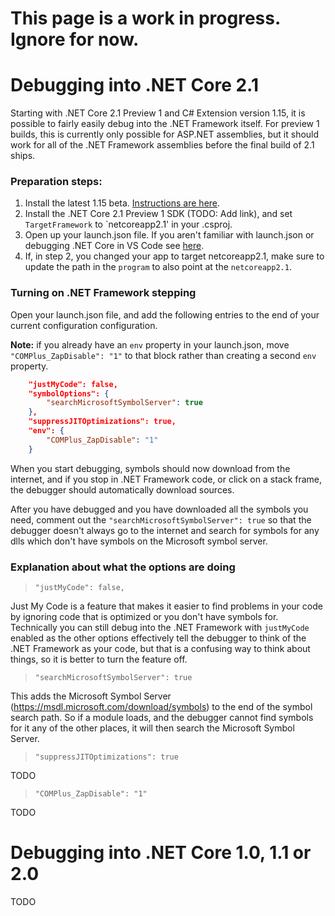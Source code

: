# This page is a work in progress. Ignore for now.

# Debugging into .NET Core 2.1

Starting with .NET Core 2.1 Preview 1 and C# Extension version 1.15, it is possible to fairly easily debug into the .NET Framework itself. For preview 1 builds, this is currently only possible for ASP.NET assemblies, but it should work for all of the .NET Framework assemblies before the final build of 2.1 ships.

### Preparation steps:
1. Install the latest 1.15 beta. [Instructions are here](https://github.com/OmniSharp/omnisharp-vscode/wiki/Installing-Beta-Releases).
2. Install the .NET Core 2.1 Preview 1 SDK (TODO: Add link), and set `TargetFramework` to `netcoreapp2.1' in your .csproj.
3. Open up your launch.json file. If you aren't familiar with launch.json or debugging .NET Core in VS Code see [here](https://github.com/OmniSharp/omnisharp-vscode/blob/master/debugger.md).
4. If, in step 2, you changed your app to target netcoreapp2.1, make sure to update the path in the `program` to also point at the `netcoreapp2.1`.

### Turning on .NET Framework stepping
Open your launch.json file, and add the following entries to the end of your current configuration configuration. 

**Note:** if you already have an `env` property in your launch.json, move `"COMPlus_ZapDisable": "1"` to that block rather than creating a second `env` property.

```json
    "justMyCode": false,
    "symbolOptions": {
        "searchMicrosoftSymbolServer": true
    },
    "suppressJITOptimizations": true,
    "env": {
        "COMPlus_ZapDisable": "1"
    }
```

When you start debugging, symbols should now download from the internet, and if you stop in .NET Framework code, or click on a stack frame, the debugger should automatically download sources.

After you have debugged and you have downloaded all the symbols you need, comment out the `"searchMicrosoftSymbolServer": true` so that the debugger doesn't always go to the internet and search for symbols for any dlls which don't have symbols on the Microsoft symbol server.

### Explanation about what the options are doing

> `"justMyCode": false,`

Just My Code is a feature that makes it easier to find problems in your code by ignoring code that is optimized or you don't have symbols for. Technically you can still debug into the .NET Framework with `justMyCode` enabled as the other options effectively tell the debugger to think of the .NET Framework as your code, but that is a confusing way to think about things, so it is better to turn the feature off.


> `"searchMicrosoftSymbolServer": true`

This adds the Microsoft Symbol Server (https://msdl.microsoft.com/download/symbols) to the end of the symbol search path. So if a module loads, and the debugger cannot find symbols for it any of the other places, it will then search the Microsoft Symbol Server.

> `"suppressJITOptimizations": true`

TODO

> `"COMPlus_ZapDisable": "1"`

TODO

# Debugging into .NET Core 1.0, 1.1 or 2.0

TODO